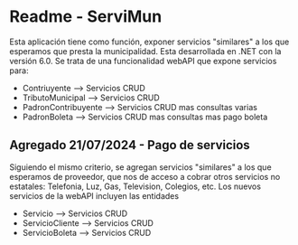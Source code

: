 # Readme - ServiMun

Esta aplicación tiene como función, exponer servicios "similares" a los que esperamos que presta la municipalidad.
Esta desarrollada en .NET con la versión 6.0. 
Se trata de una funcionalidad webAPI que expone servicios para:

- Contriuyente --> Servicios CRUD
- TributoMunicipal --> Servicios CRUD
- PadronContribuyente --> Servicios CRUD mas consultas varias
- PadronBoleta --> Servicios CRUD mas consultas mas pago boleta

## Agregado 21/07/2024 - Pago de servicios

Siguiendo el mismo criterio, se agregan servicios "similares" a los que esperamos de proveedor, que nos de acceso a cobrar otros servicios no estatales: Telefonia, Luz, Gas, Television, Colegios, etc.
Los nuevos servicios de la webAPI incluyen las entidades

- Servicio --> Servicios CRUD
- ServicioCliente --> Servicios CRUD
- ServicioBoleta --> Servicios CRUD

